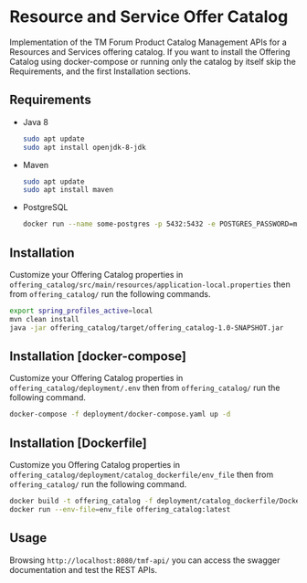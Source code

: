 # Resource and Service Offer Catalog
Implementation of the TM Forum Product Catalog Management APIs for a Resources and Services offering catalog.
If you want to install the Offering Catalog using docker-compose or running only the catalog by itself skip the 
Requirements, and the first Installation sections.</br>

## Requirements
- Java 8 </br>
  ```bash
  sudo apt update
  sudo apt install openjdk-8-jdk
  ```
- Maven </br>
  ```bash
  sudo apt update
  sudo apt install maven
  ```
- PostgreSQL </br>
  ```bash
  docker run --name some-postgres -p 5432:5432 -e POSTGRES_PASSWORD=mysecretpassword -d postgres
  ```
## Installation
Customize your Offering Catalog properties in ```offering_catalog/src/main/resources/application-local.properties``` then from
```offering_catalog/``` run the following commands.
```bash
export spring_profiles_active=local
mvn clean install
java -jar offering_catalog/target/offering_catalog-1.0-SNAPSHOT.jar
```

## Installation [docker-compose]
Customize your Offering Catalog properties in ```offering_catalog/deployment/.env``` then from ```offering_catalog/``` 
run the following command.
```bash
docker-compose -f deployment/docker-compose.yaml up -d
```

## Installation [Dockerfile]
Customize you Offering Catalog properties in ```offering_catalog/deployment/catalog_dockerfile/env_file``` then from
```offering_catalog/``` run the following command.
```bash
docker build -t offering_catalog -f deployment/catalog_dockerfile/Dockerfile .
docker run --env-file=env_file offering_catalog:latest
```

## Usage
Browsing `http://localhost:8080/tmf-api/` you can access the swagger documentation and test the REST APIs. 